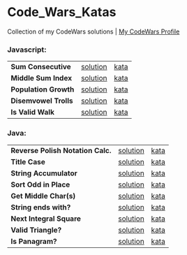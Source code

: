 # Code_Wars_Katas

Collection of my CodeWars solutions | [My CodeWars Profile](https://www.codewars.com/users/sPesce)

### Javascript:
<table>

  <tr>
    <td><strong>Sum Consecutive</strong></td>
    <td>
      <a href="https://github.com/sPesce/Code_Wars_Katas/tree/master/Javascript/Beginner%20Series%20%233%20Sum%20of%20Numbers/solution.js">
        solution
      </a>
    </td>
    <td>
      <a href="https://www.codewars.com/kata/55f2b110f61eb01779000053/train/javascript">
      kata
      </a>
    </td>
  </tr>

  <td><strong>Middle Sum Index</strong></td>
  <td>
    <a href="https://github.com/sPesce/Code_Wars_Katas/blob/master/Java/Solutions/src/MiddleIndex.java">
      solution
    </a>
  </td>
  <td>
    <a href="https://www.codewars.com/kata/5679aa472b8f57fb8c000047/train/java">
      kata
    </a>
  </td>
  </tr>

  <tr>
    <td><strong>Population Growth</strong></td>
    <td>
      <a href="https://github.com/sPesce/Code_Wars_Katas/tree/master/Javascript/%20Growth%20of%20a%20Population/solution.js">
        solution
      </a>
    </td>
    <td>
      <a href="https://www.codewars.com/kata/563b662a59afc2b5120000c6/train/javascript">
        kata
      </a>
    </td>
  </tr>

  <tr>
    <td><strong>Disemvowel Trolls</strong></td>
    <td>
      <a href="https://github.com/sPesce/Code_Wars_Katas/tree/master/Javascript/Disemvowel%20Trolls/solution.js">
      solution</a>
    </td>
    <td>
      <a href="https://www.codewars.com/kata/52fba66badcd10859f00097e/train/javascript">
      kata
      </a>
    </td>
  </tr>

  <tr>
    <td><strong>Is Valid Walk</strong></td>
    <td>
      <a href="https://github.com/sPesce/Code_Wars_Katas/tree/master/Javascript/Is%20Valid%20Walk/solution.js">
      solution</a>
    </td>
    <td>
      <a href="https://www.codewars.com/kata/54da539698b8a2ad76000228/train/javascript">
      kata
      </a>
    </td>
  </tr>

</table>

### Java:
<table>
  
  <tr>
    <td><strong>Reverse Polish Notation Calc.</strong></td>
    <td>
      <a href="https://github.com/sPesce/Code_Wars_Katas/blob/master/Java/Solutions/src/RPN.java">
      solution</a>
    </td>
    <td>
      <a href="https://www.codewars.com/kata/52f78966747862fc9a0009ae/train/java">
      kata
      </a>
    </td>
  </tr>

  <tr>
    <td><strong>Title Case</strong></td>
    <td>
      <a href="https://github.com/sPesce/Code_Wars_Katas/blob/master/Java/Solutions/src/JadenCase.java">
      solution</a>
    </td>
    <td>
      <a href="https://www.codewars.com/kata/5390bac347d09b7da40006f6/train/java">
      kata
      </a>
    </td>
  </tr>

  <tr>
    <td><strong>String Accumulator</strong></td>
    <td>
      <a href="https://github.com/sPesce/Code_Wars_Katas/tree/master/Java/Solutions/src/Accumul.java">
      solution</a>
    </td>
    <td>
      <a href="https://www.codewars.com/kata/5667e8f4e3f572a8f2000039/train/java">
      kata
      </a>
    </td>
  </tr>

  <tr>
    <td><strong>Sort Odd in Place</strong></td>
    <td>
      <a href="https://github.com/sPesce/Code_Wars_Katas/tree/master/Java/Solutions/src/SortOdd.java">
      solution</a>
    </td>
    <td>
      <a href="https://www.codewars.com/kata/578aa45ee9fd15ff4600090d">
      kata
      </a>
    </td>
  </tr>
  
  <tr>
    <td><strong>Get Middle Char(s)</strong></td>
    <td>
      <a href="https://github.com/sPesce/Code_Wars_Katas/tree/master/Java/Solutions/src/MiddleChar.java">
      solution</a>
    </td>
    <td>
      <a href="https://www.codewars.com/kata/56747fd5cb988479af000028/train/java">
      kata
      </a>
    </td>
  </tr>
  
  <tr>
    <td><strong>String ends with?</strong></td>
    <td>
      <a href="https://github.com/sPesce/Code_Wars_Katas/tree/master/Java/Solutions/src/StringEndsWith.java">
      solution</a>
    </td>
    <td>
      <a href="https://www.codewars.com/kata/51f2d1cafc9c0f745c00037d/train/java">
      kata
      </a>
    </td>
  </tr>
  
  <tr>
    <td><strong>Next Integral Square</strong></td>
    <td>
      <a href="https://github.com/sPesce/Code_Wars_Katas/tree/master/Java/Solutions/src/NextSquare.java">
      solution</a>
    </td>
    <td>
      <a href="https://www.codewars.com/kata/56269eb78ad2e4ced1000013/train/java">
      kata
      </a>
    </td>
  </tr>

<tr>
  <td><strong>Valid Triangle?</strong></td>
  <td>
    <a href="https://github.com/sPesce/Code_Wars_Katas/blob/master/Java/Solutions/src/TriangleTester.java">
      solution
    </a>
  </td>
  <td>
    <a href="https://www.codewars.com/kata/56606694ec01347ce800001b/train/java">
      kata
    </a>
  </td>
</tr>
<tr>
  <td><strong>Is Panagram?</strong></td>
  <td>
    <a href="https://github.com/sPesce/Code_Wars_Katas/blob/master/Java/Solutions/src/PangramChecker.java">
    solution</a>
  </td>
  <td>
    <a href="https://www.codewars.com/kata/545cedaa9943f7fe7b000048/train/java">
    kata
    </a>
  </td>
</tr>
    
</table>
